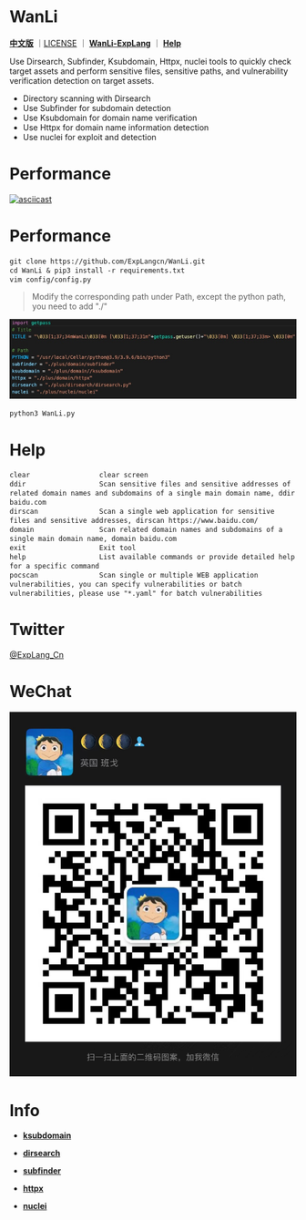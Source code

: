 # WanLi

**[中文版](README_CN.md)** ｜[LICENSE](LICENSE) ｜ **[WanLi-ExpLang](https://twitter.com/ExpLang_Cn)** ｜ **[Help](https://github.com/ExpLangcn/WanLi/wiki/Help---%E5%B8%AE%E5%8A%A9)**

Use Dirsearch, Subfinder, Ksubdomain, Httpx, nuclei tools to quickly check target assets and perform sensitive files, sensitive paths, and vulnerability verification detection on target assets.

* Directory scanning with Dirsearch
* Use Subfinder for subdomain detection
* Use Ksubdomain for domain name verification
* Use Httpx for domain name information detection
* Use nuclei for exploit and detection

# Performance

[![asciicast](https://asciinema.org/a/461330.svg)](https://asciinema.org/a/461330)

# Performance
```
git clone https://github.com/ExpLangcn/WanLi.git
cd WanLi & pip3 install -r requirements.txt
vim config/config.py
```

> Modify the corresponding path under Path, except the python path, you need to add "./"

![](img/16419804357030.jpg)
```
python3 WanLi.py
```
# Help
```
clear                 clear screen                                                                        
ddir                  Scan sensitive files and sensitive addresses of related domain names and subdomains of a single main domain name, ddir baidu.com            
dirscan               Scan a single web application for sensitive files and sensitive addresses, dirscan https://www.baidu.com/               
domain                Scan related domain names and subdomains of a single main domain name, domain baidu.com                              
exit                  Exit tool                                                                        
help                  List available commands or provide detailed help for a specific command         
pocscan               Scan single or multiple WEB application vulnerabilities, you can specify vulnerabilities or batch vulnerabilities, please use "*.yaml" for batch vulnerabilities
```

# Twitter

[@ExpLang_Cn](https://twitter.com/ExpLang_Cn)

# WeChat

![WechatIMG408](img/WechatIMG408.jpeg)

# Info

* **[ksubdomain](https://github.com/knownsec/ksubdomain)**

* **[dirsearch](https://github.com/maurosoria/dirsearch)**

* **[subfinder](https://github.com/projectdiscovery/subfinder)**

* **[httpx](https://github.com/projectdiscovery/httpx)**

* **[nuclei](https://github.com/projectdiscovery/nuclei)**
